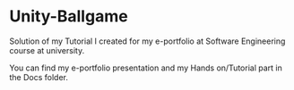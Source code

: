 # Unity-Ballgame
Solution of my Tutorial I created for my e-portfolio at Software Engineering course at university.

You can find my e-portfolio presentation and my Hands on/Tutorial part in the Docs folder.
